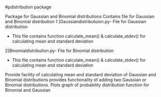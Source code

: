 #pdistribution package

Package for Gaussian and Binomial distributions
Contains file for Gaussian and Binomial distribution
1
]Gaussiandistributuion.py- File for Gaussian distribution
- This file contains function calculate_mean() & calculate_stdev() for calculating mean and standard deviation

2]Binomialdistribution.py- File for Binomial distribution
- This file contains function calculate_mean() & calculate_stdev() for calculating mean and standard deviation


 Provide facility of calculating mean and standard deviation of Gaussian and Binomial distributions
 provides functionality of adding two Gaussian or Binomial distributions.
 Plots graph of probability distribution function for Binomial and Gaussian


